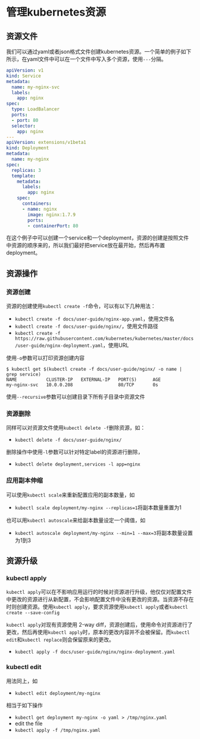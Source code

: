 # 管理kubernetes资源

## 资源文件

我们可以通过yaml或者json格式文件创建kubernetes资源。一个简单的例子如下所示，在yaml文件中可以在一个文件中写入多个资源，使用`---`分隔。

```yaml
apiVersion: v1
kind: Service
metadata:
  name: my-nginx-svc
  labels:
    app: nginx
spec:
  type: LoadBalancer
  ports:
  - port: 80
  selector:
    app: nginx
---
apiVersion: extensions/v1beta1
kind: Deployment
metadata:
  name: my-nginx
spec:
  replicas: 3
  template:
    metadata:
      labels:
        app: nginx
    spec:
      containers:
      - name: nginx
        image: nginx:1.7.9
        ports:
        - containerPort: 80
```
在这个例子中可以创建一个service和一个deployment，资源的创建是按照文件中资源的顺序来的，所以我们最好把service放在最开始，然后再布置deployment。


## 资源操作

### 资源创建

资源的创建使用`kubectl create -f`命令，可以有以下几种用法：

- `kubectl create -f docs/user-guide/nginx-app.yaml`，使用文件名
- `kubectl create -f docs/user-guide/nginx/`，使用文件路径
- `kubectl create -f https://raw.githubusercontent.com/kubernetes/kubernetes/master/docs/user-guide/nginx-deployment.yaml`，使用URL

使用`-o`参数可以打印资源创建内容

```shell
$ kubectl get $(kubectl create -f docs/user-guide/nginx/ -o name | grep service)
NAME           CLUSTER-IP   EXTERNAL-IP   PORT(S)      AGE
my-nginx-svc   10.0.0.208                 80/TCP       0s
```
使用`--recursive`参数可以创建目录下所有子目录中资源文件

### 资源删除

同样可以对资源文件使用`kubectl delete -f`删除资源，如：

- `kubectl delete -f docs/user-guide/nginx/`

删除操作中使用`-l`参数可以针对特定label的资源进行删除，

- `kubectl delete deployment,services -l app=nginx`

### 应用副本伸缩

可以使用`kubectl scale`来重新配置应用的副本数量，如

- `kubectl scale deployment/my-nginx --replicas=1`将副本数量重置为1

也可以用`kubectl autoscale`来给副本数量设定一个阈值，如

- `kubectl autoscale deployment/my-nginx --min=1 --max=3`将副本数量设置为1到3

## 资源升级

### kubectl apply

`kubectl apply`可以在不影响应用运行的时候对资源进行升级，他仅仅对配置文件中更改的资源进行从新配置，不会影响配置文件中没有更改的资源。当资源不存在时则创建资源。使用`kubectl apply`，要求资源使用`kubectl apply`或者`kubectl create --save-config`

`kubectl apply`对现有资源使用 2-way diff，资源创建后，使用命令对资源进行了更改，然后再使用`kubectl apply`时，原本的更改内容并不会被保留。而`kubectl edit`和`kubectl replace`则会保留原来的更改。

- `kubectl apply -f docs/user-guide/nginx/nginx-deployment.yaml`

### kubectl edit

用法同上，如

- `kubectl edit deployment/my-nginx`

相当于如下操作

- `kubectl get deployment my-nginx -o yaml > /tmp/nginx.yaml`
- edit the file
- `kubectl apply -f /tmp/nginx.yaml`


